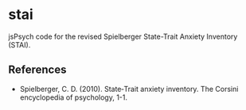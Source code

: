 # stai

jsPsych code for the revised Spielberger State-Trait Anxiety Inventory (STAI).

## References
- Spielberger, C. D. (2010). State‐Trait anxiety inventory. The Corsini encyclopedia of psychology, 1-1.
